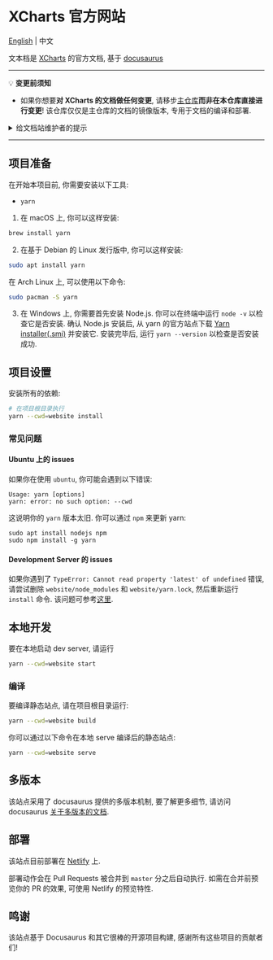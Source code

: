 # XCharts 官方网站

[English]:./README.md
[中文]:./README-zh_CN.md

[English] | 中文

文本档是 [XCharts](https://github.com/XCharts-Team/XCharts) 的官方文档, 基于 [docusaurus](https://docusaurus.io/)

---

💡 **变更前须知**

- 如果你想要**对 XCharts 的文档做任何变更**, 请移步[主仓库](https://github.com/XCharts-Team/XCharts)**而非在本仓库直接进行变更**! 该仓库仅仅是主仓库的文档的镜像版本, 专用于文档的编译和部署.

<details>
  <summary>给文档站维护者的提示</summary>

  我们遵循本文档对应的 [docusaurus 指南](https://docusaurus.io/docs/i18n/crowdin#crowdin-tutorial)进行翻译工作. 请阅读这份指南以了解技术细节.

  如果你希望单独在本地为某个具体的多语言项启用开发服务环境, 在命令后添加 `--locale TARGET_LOCALE` 即可, 比如, 为 `zh-Hans` 启动服务环境的命令:

  ```bash
  yarn --cwd=website start --locale zh-Hans
  ```

  要预览翻译后的网站效果, 可执行

  ```bash
  yarn --cwd=website run crowdin download
  ```

  以下载经过**通过审核**的的翻译项到你本地, 并执行上文的 `start` 命令, 在本地预览你关心的多语言项.

  注意, 你可能需要在本地设置相应的环境变量 `CROWDIN_TOKEN`. 如果你有对应的权限, 可以从 Crowdin 的设置页生成 token.

  为了适配源文件可能的重构, 你需要不定期地检查或重构 Crowdin 上的文件结构. 更多细节请参考[这里](https://docusaurus.io/docs/i18n/crowdin#maintaining-your-site).
</details>

---

## 项目准备

在开始本项目前, 你需要安装以下工具:

- `yarn`

1. 在 macOS 上, 你可以这样安装:

```bash
brew install yarn
```

2. 在基于 Debian 的 Linux 发行版中, 你可以这样安装:

```bash
sudo apt install yarn
```

在 Arch Linux 上, 可以使用以下命令:

```bash
sudo pacman -S yarn
```

3. 在 Windows 上, 你需要首先安装 Node.js. 你可以在终端中运行 `node -v` 以检查它是否安装. 确认 Node.js 安装后, 从 yarn 的官方站点下载 [Yarn installer(.smi)](https://classic.yarnpkg.com/en/docs/install#windows-stable) 并安装它. 安装完毕后, 运行 `yarn --version` 以检查是否安装成功.

## 项目设置

安装所有的依赖:

```bash
# 在项目根目录执行
yarn --cwd=website install
```

### 常见问题

#### Ubuntu 上的 issues

如果你在使用 `ubuntu`, 你可能会遇到以下错误:

```
Usage: yarn [options]
yarn: error: no such option: --cwd
```

这说明你的 `yarn` 版本太旧. 你可以通过 `npm` 来更新 yarn:

```
sudo apt install nodejs npm
sudo npm install -g yarn
```

#### Development Server 的 issues

如果你遇到了 `TypeError: Cannot read property 'latest' of undefined` 错误, 请尝试删除 `website/node_modules` 和 `website/yarn.lock`, 然后重新运行 `install` 命令. 该问题可参考[这里](https://github.com/facebook/docusaurus/issues/5106).

## 本地开发

要在本地启动 dev server, 请运行

```bash
yarn --cwd=website start
```

### 编译

要编译静态站点, 请在项目根目录运行:

```bash
yarn --cwd=website build
```

你可以通过以下命令在本地 serve 编译后的静态站点:

```bash
yarn --cwd=website serve
```

## 多版本

该站点采用了 docusaurus 提供的多版本机制, 要了解更多细节, 请访问 docusaurus [关于多版本的文档](https://docusaurus.io/docs/versioning).

## 部署

该站点目前部署在 [Netlify](netlify.com) 上.

部署动作会在 Pull Requests 被合并到 `master` 分之后自动执行. 如需在合并前预览你的 PR 的效果, 可使用 Netlify 的预览特性.

## 鸣谢

该站点基于 Docusaurus 和其它很棒的开源项目构建, 感谢所有这些项目的贡献者们!
